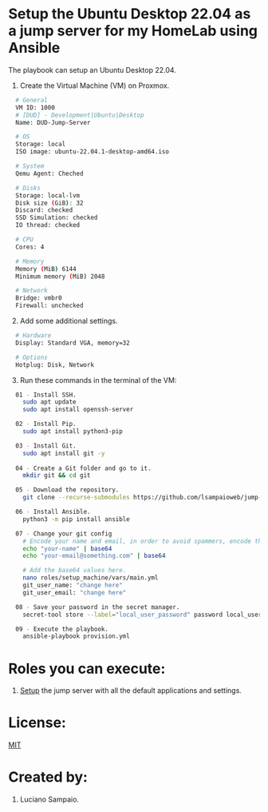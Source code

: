 # Setup the Ubuntu Desktop 22.04 as a jump server for my HomeLab using Ansible

The playbook can setup an Ubuntu Desktop 22.04.

1. Create the Virtual Machine (VM) on Proxmox.
```bash
  # General
  VM ID: 1000
  # [DUD] - Development|Ubuntu|Desktop
  Name: DUD-Jump-Server

  # OS
  Storage: local
  ISO image: ubuntu-22.04.1-desktop-amd64.iso

  # System
  Qemu Agent: Cheched

  # Disks
  Storage: local-lvm
  Disk size (GiB): 32
  Discard: checked
  SSD Simulation: checked
  IO thread: checked

  # CPU
  Cores: 4

  # Memory
  Memory (MiB) 6144
  Minimum memory (MiB) 2048

  # Network
  Bridge: vmbr0
  Firewall: unchecked
```

2. Add some additional settings.
```bash
  # Hardware
  Display: Standard VGA, memory=32

  # Options
  Hotplug: Disk, Network
```

3. Run these commands in the terminal of the VM:
```bash
  01 - Install SSH.
    sudo apt update
    sudo apt install openssh-server

  02 - Install Pip.
    sudo apt install python3-pip

  03 - Install Git.
    sudo apt install git -y
  
  04 - Create a Git folder and go to it.
    mkdir git && cd git

  05 - Download the repository.
    git clone --recurse-submodules https://github.com/lsampaioweb/jump-server.git

  06 - Install Ansible.
    python3 -m pip install ansible

  07 - Change your git config
    # Encode your name and email, in order to avoid spammers, encode them in base64.
    echo "your-name" | base64
    echo "your-email@something.com" | base64

    # Add the base64 values here.
    nano roles/setup_machine/vars/main.yml
    git_user_name: "change here"
    git_user_email: "change here"

  08 - Save your password in the secret manager.
    secret-tool store --label="local_user_password" password local_user_password

  09 - Execute the playbook.
    ansible-playbook provision.yml
```

# Roles you can execute:
1. [Setup](roles/setup-machine/README.md) the jump server with all the default applications and settings.

# License:

[MIT](LICENSE "MIT License")

# Created by: 

1. Luciano Sampaio.
